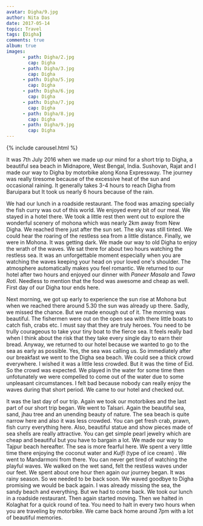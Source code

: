 ```yaml
---
avatar: Digha/9.jpg
author: Nita Das
date: 2017-05-14
topic: Travel
tags: [Digha]
comments: true
album: true
images:
      - path: Digha/2.jpg
        cap: Digha
      - path: Digha/3.jpg
        cap: Digha
      - path: Digha/5.jpg
        cap: Digha
      - path: Digha/6.jpg
        cap: Digha
      - path: Digha/7.jpg
        cap: Digha
      - path: Digha/8.jpg
        cap: Digha
      - path: Digha/9.jpg
        cap: Digha					  
---
```

{% include carousel.html %}

It was 7th July 2016 when we made up our mind for a short trip to Digha, a
beautiful sea beach in Midnapore, West Bengal, India. Sushovan, Rajat and I made
our way to Digha by motorbike along Kona Expressway. The journey was really
tiresome because of the excessive heat of the sun and occasional raining. It
generally takes 3-4 hours to reach Digha from Baruipara but It took us nearly 6
hours because of the rain.

We had our lunch in a roadside restaurant. The food was amazing specially the
fish curry was out of this world. We enjoyed every bit of our meal. We stayed in
a hotel there. We took a little rest then went out to explore the wonderful
scenery of mohona which was nearly 2km away from New Digha. We reached there
just after the sun set. The sky was still tinted. We could hear the roaring of
the restless sea from a little distance. Finally, we were in Mohona. It was
getting dark. We made our way to old Digha to enjoy the wrath of the waves. We
sat there for about two hours watching the restless sea. It was an unforgettable
moment especially when you are watching the waves keeping your head on your
loved one's shoulder. The atmosphere automatically makes you feel romantic. We
returned to our hotel after two hours and enjoyed our dinner with _Paneer
Masala_ and _Tawa Roti_. Needless to mention that the food was awesome and cheap
as well. First day of our Digha tour ends here.

Next morning, we got up early to experience the sun rise at Mohona but when we
reached there around 5.30 the sun was already up there. Sadly, we missed the
chance. But we made enough out of it. The morning was beautiful. The fishermen
were out on the open sea with there little boats to catch fish, crabs etc. I
must say that they are truly heroes. You need to be trully courageous to take
your tiny boat to the fierce sea. It feels really bad when I think about the
risk that they take every single day to earn their bread. Anyway, we returned to
our hotel because we wanted to go to the sea as early as possible. Yes, the sea
was calling us. So immediately after our breakfast we went to the Digha sea
beach. We could see a thick crowd everywhere. I wished it was a little less
crowded. But it was the time of Eid. So the crowd was expected. We played in the
water for some time then unfotunately we were compelled to come out of the water
due to some unpleasant circumstances. I felt bad because nobody can really enjoy
the waves during that short period. We came to our hotel and checked out.

It was the last day of our trip. Again we took our motorbikes and the last part
of our short trip began.  We went to Talsari. Again the beautiful sea, sand,
jhau tree and an unending beauty of nature.  The sea beach is quite narrow here
and also it was less crowded. You can get fresh crab, prawn, fish curry
everything here. Also, beautiful statue and show pieces made of sea shells are
really attractive. You can get simple pearl jewelry which are cheap and
beautiful but you have to bargain a lot. We made our way to Tajpur beach
hereafter. The sea is more fearful here. We spent a very little time there
enjoying the coconut water and _Kulfi_ (type of ice cream) . We went to
Mandarmoni from there.  You can never get tired of watching the playful
waves. We walked on the wet sand, felt the restless waves under our feet. We
spent about one hour then again our journey began. It was rainy season. So we
needed to be back soon. We waved goodbye to Digha promising we would be back
again.  I was already missing the sea, the sandy beach and everything. But we
had to come back. We took our lunch in a roadside restaurant. Then again started
moving. Then we halted in Kolaghat for a quick round of tea. You need to halt in
every two hours when you are traveling by motorbike.  We came back home around
7pm with a lot of beautiful memories.